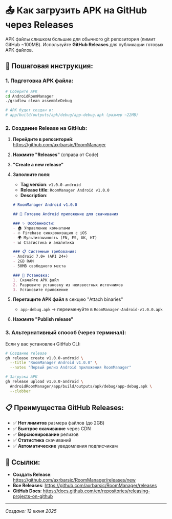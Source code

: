 # 📤 Как загрузить APK на GitHub через Releases

APK файлы слишком большие для обычного git репозитория (лимит GitHub ~100MB). Используйте **GitHub Releases** для публикации готовых APK файлов.

## 🚀 Пошаговая инструкция:

### 1. Подготовка APK файла:
```bash
# Соберите APK
cd AndroidRoomManager
./gradlew clean assembleDebug

# APK будет создан в:
# app/build/outputs/apk/debug/app-debug.apk (размер ~22MB)
```

### 2. Создание Release на GitHub:

1. **Перейдите в репозиторий**: https://github.com/axrbarsic/RoomManager
2. **Нажмите "Releases"** (справа от Code)
3. **"Create a new release"**
4. **Заполните поля**:
   - **Tag version**: `v1.0.0-android`
   - **Release title**: `RoomManager Android v1.0.0`
   - **Description**:
   ```markdown
   # RoomManager Android v1.0.0
   
   ## 📱 Готовое Android приложение для скачивания
   
   ### ✨ Особенности:
   - 🏠 Управление комнатами
   - 🔥 Firebase синхронизация с iOS
   - 🌍 Мультиязычность (EN, ES, UK, HT)
   - 📊 Статистика и аналитика
   
   ### 📋 Системные требования:
   - Android 7.0+ (API 24+)
   - 2GB RAM
   - 50MB свободного места
   
   ### 📲 Установка:
   1. Скачайте APK файл
   2. Разрешите установку из неизвестных источников
   3. Установите приложение
   ```

5. **Перетащите APK файл** в секцию "Attach binaries"
   - `app-debug.apk` → переименуйте в `RoomManager-Android-v1.0.0.apk`

6. **Нажмите "Publish release"**

### 3. Альтернативный способ (через терминал):

Если у вас установлен GitHub CLI:

```bash
# Создание release
gh release create v1.0.0-android \
  --title "RoomManager Android v1.0.0" \
  --notes "Первый релиз Android приложения RoomManager"

# Загрузка APK
gh release upload v1.0.0-android \
  AndroidRoomManager/app/build/outputs/apk/debug/app-debug.apk \
  --clobber
```

## 📋 Преимущества GitHub Releases:

- ✅ **Нет лимитов** размера файлов (до 2GB)
- ✅ **Быстрое скачивание** через CDN
- ✅ **Версионирование** релизов
- ✅ **Статистика** скачиваний
- ✅ **Автоматические** уведомления подписчикам

## 🔗 Ссылки:

- **Создать Release**: https://github.com/axrbarsic/RoomManager/releases/new
- **Все Releases**: https://github.com/axrbarsic/RoomManager/releases
- **GitHub Docs**: https://docs.github.com/en/repositories/releasing-projects-on-github

---
*Создано: 12 июня 2025* 